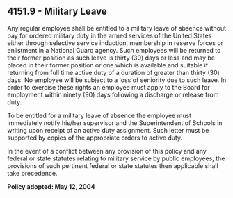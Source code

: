 ## 4151.9 - Military Leave

Any regular employee shall be entitled to a military leave of absence without pay for ordered military duty in the armed services of the United States either through selective service induction, membership in reserve forces or enlistment in a National Guard agency. Such employees will be returned to their former position as such leave is thirty (30) days or less and may be placed in their former position or one which is available and suitable if returning from full time active duty of a duration of greater than thirty (30) days. No employee will be subject to a loss of seniority due to such leave. In order to exercise these rights an employee must apply to the Board for employment within ninety (90) days following a discharge or release from duty.

To be entitled for a military leave of absence the employee must immediately notify his/her supervisor and the Superintendent of Schools in writing upon receipt of an active duty assignment. Such letter must be supported by copies of the appropriate orders to active duty.

In the event of a conflict between any provision of this policy and any federal or state statutes relating to military service by public employees, the provisions of such pertinent federal or state statutes then applicable shall take precedence.

**Policy adopted:  May 12, 2004**


